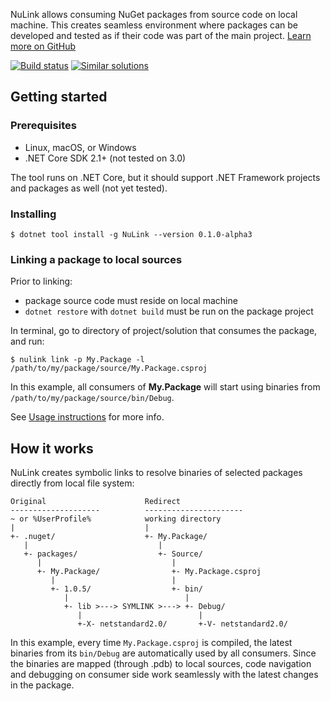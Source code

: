 NuLink allows consuming NuGet packages from source code on local machine. This creates seamless environment where packages can be developed and tested as if their code was part of the main project. [Learn more on GitHub](https://github.com/nwheels-io/NuLink/blob/master/README.md)

[![Build status](https://ci.appveyor.com/api/projects/status/1fn8jkqoyrum4aiq/branch/master?svg=true)](https://ci.appveyor.com/project/felix-b/nulink) 
[![Similar solutions](https://img.shields.io/badge/inspired%20by-npm%20link-blue.svg)](https://docs.npmjs.com/cli/link)

## Getting started

### Prerequisites

- Linux, macOS, or Windows
- .NET Core SDK 2.1+ (not tested on 3.0)

The tool runs on .NET Core, but it should support .NET Framework projects and packages as well (not yet tested).

### Installing

```
$ dotnet tool install -g NuLink --version 0.1.0-alpha3
```

### Linking a package to local sources

Prior to linking: 

- package source code must reside on local machine
- `dotnet restore` with `dotnet build` must be run on the package project

In terminal, go to directory of project/solution that consumes the package, and run:

```
$ nulink link -p My.Package -l /path/to/my/package/source/My.Package.csproj
```

In this example, all consumers of **My.Package** will start using binaries from `/path/to/my/package/source/bin/Debug`.

See [Usage instructions](https://github.com/nwheels-io/NuLink/blob/master/README.md#Usage-instructions) for more info.

## How it works

NuLink creates symbolic links to resolve binaries of selected packages directly from local file system:

```
Original                      Redirect
--------------------          ----------------------
~ or %UserProfile%            working directory
|                             |
+- .nuget/                    +- My.Package/
   |                             | 
   +- packages/                  +- Source/
      |                             |
      +- My.Package/                +- My.Package.csproj     
         |                          |  
         +- 1.0.5/                  +- bin/
            |                          |
            +- lib >---> SYMLINK >---> +- Debug/
               |                          |
               +-X- netstandard2.0/       +-V- netstandard2.0/
```

In this example, every time `My.Package.csproj` is compiled, the latest binaries from its `bin/Debug` are automatically used by all consumers. Since the binaries are mapped (through .pdb) to local sources, code navigation and debugging on consumer side work seamlessly with the latest changes in the package.

